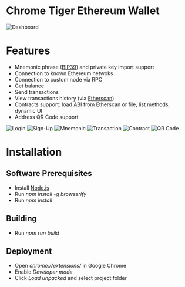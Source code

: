 # Chrome Tiger Ethereum Wallet
![Dashboard](https://github.com/tigerdevpool/browser-wallet/blob/master/screenshots/Dashboard.PNG)

# Features
  - Mnemonic phrase ([BIP39](https://iancoleman.io/bip39/)) and private key import support
  - Connection to known Ethereum netwoks
  - Connection to custom node via RPC
  - Get balance
  - Send transactions
  - View transactions history (via [Etherscan](https://etherscan.io))
  - Contracts support: load ABI from Etherscan or file, list methods, dynamic UI
  - Address QR Code support

![Login](https://github.com/tigerdevpool/browser-wallet/blob/master/screenshots/Login.PNG)
![Sign-Up](https://github.com/tigerdevpool/browser-wallet/blob/master/screenshots/SignUp.PNG)
![Mnemonic](https://github.com/tigerdevpool/browser-wallet/blob/master/screenshots/Mnemonic.PNG)
![Transaction](https://github.com/tigerdevpool/browser-wallet/blob/master/screenshots/Transaction.PNG)
![Contract](https://github.com/tigerdevpool/browser-wallet/blob/master/screenshots/Contract.PNG)
![QR Code](https://github.com/tigerdevpool/browser-wallet/blob/master/screenshots/QrCode.PNG)

# Installation

## Software Prerequisites
  - Install [Node.js](https://nodejs.org/)
  - Run *npm install -g browserify*
  - Run *npm install*

## Building
  - Run *npm run build*

## Deployment
  - Open *chrome://extensions/* in Google Chrome
  - Enable *Developer mode*
  - Click *Load unpacked* and select project folder
